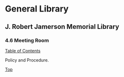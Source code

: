 [0]: ../README.md
[4.6]: meeting-room.md

# General Library
## J. Robert Jamerson Memorial Library
### 4.6 Meeting Room
[Table of Contents][0]

Policy and Procedure.

[Top][4.6]